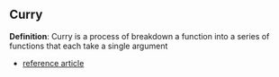 ## Curry

**Definition**: Curry is a process of breakdown a function into a series of functions that each take a single argument


* [reference article](https://hackernoon.com/currying-in-js-d9ddc64f162e)